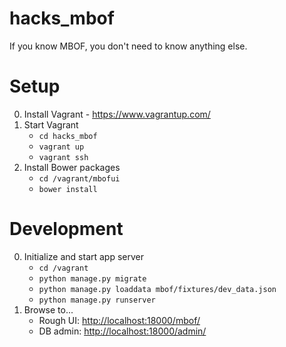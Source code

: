 # hacks_mbof
If you know MBOF, you don't need to know anything else.

# Setup

0. Install Vagrant - https://www.vagrantup.com/
0. Start Vagrant
   - `cd hacks_mbof`
   - `vagrant up`
   - `vagrant ssh`
0. Install Bower packages
   - `cd /vagrant/mbofui`
   - `bower install`

# Development
0. Initialize and start app server
    - `cd /vagrant`
    - `python manage.py migrate`
    - `python manage.py loaddata mbof/fixtures/dev_data.json`
    - `python manage.py runserver`
0. Browse to...
    - Rough UI: [http://localhost:18000/mbof/](http://localhost:18000/mbof/)
    - DB admin: [http://localhost:18000/admin/](http://localhost:18000/admin/)
